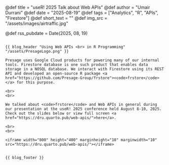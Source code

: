 @def title = "useR! 2025 Talk about Web APIs"
@def author = "Umair Durrani"
@def date = "2025-08-19"
@def tags = ["Analytics", "R", "APIs", "Firestore"]
@def short_text = ""
@def img_src = "/assets/images/airtraffic.jpg"

@def rss_pubdate = Date(2025, 08, 19)

~~~

{{ blog_header "Using Web APIs <br> in R Programming" "/assets/PresageLogo.png" }}

Presage uses Google Cloud products for powering many of our internal tools. Firestore database is one such product that enables data storage in a NOSQL database. We interact with Firestore using its REST API and developed an open-source R package <a href="https://github.com/Presage-Group/frstore"><code>frstore</code></a> for this purpose.

<br>
<br>

We talked about <code>frstore</code> and Web APIs in general during our presentation at the useR! 2025 conference held August 8-10, 2025. Check out the slides below or view full screen <a href="https://dru.quarto.pub/web-apis/">here</a>.

<br>
<br>

<iframe width="800" height="400" marginheight="10" marginwidth="10" src="https://dru.quarto.pub/web-apis/"></iframe>


{{ blog_footer }}

~~~